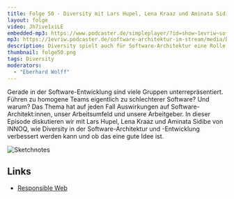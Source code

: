 ```yaml
---
title: Folge 50 - Diversity mit Lars Hupel, Lena Kraaz und Aminata Sidibe
layout: folge
video: Jh7ive1xiLE
embedded-mp3: https://www.podcaster.de/simpleplayer/?id=show~1evriw~software-architektur-im-stream~pod-60328c70a3c7d964500360&v=1614151242
mp3: https://1evriw.podcaster.de/software-architektur-im-stream/media/Diversity.mp3
description: Diversity spielt auch für Software-Architektur eine Rolle.
thumbnail: folge50.png
tags: Diversity
moderators:
  - "Eberhard Wolff"
---
```


Gerade in der Software-Entwicklung sind viele Gruppen
unterrepräsentiert. Führen zu homogene Teams eigentlich zu
schlechterer Software? Und warum? Das Thema hat auf jeden Fall
Auswirkungen auf Software-Architekt:innen, unser Arbeitsumfeld und
unsere Arbeitgeber. In dieser Episode diskutieren wir mit Lars Hupel,
Lena Kraaz und Aminata Sidibe von INNOQ, wie Diversity in der
Software-Architektur und -Entwicklung verbessert werden kann und ob
das eine gute Idee ist.

![Sketchnotes](/sketchnotes/folge50.jpg)

## Links

* [Responsible Web](https://responsibleweb.app/)
